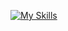 [![My Skills](https://skills.thijs.gg/icons?i=html,css,js,nodejs,php,py,blender&perline=3)](https://skillicons.dev)
